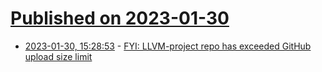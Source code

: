 # [Published on 2023-01-30](index.md)

* [2023-01-30, 15:28:53](https://news.ycombinator.com/item?id=34580907) - [FYI: LLVM-project repo has exceeded GitHub upload size limit](https://discourse.llvm.org/t/fyi-llvm-project-repo-has-exceeded-github-upload-size-limit/63293)
